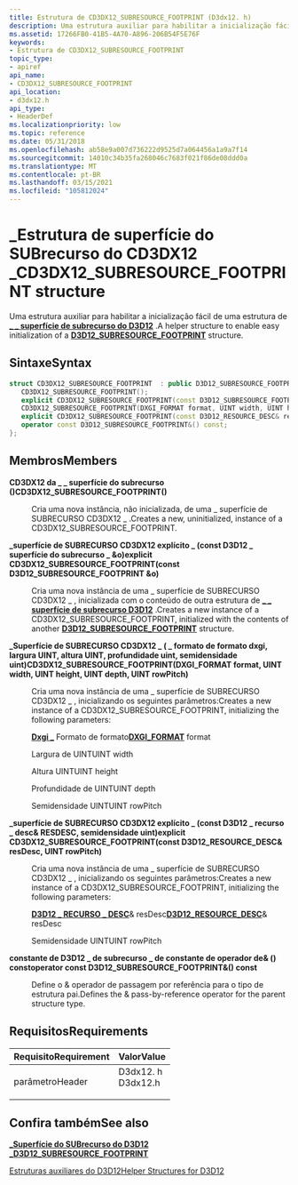 ```yaml
---
title: Estrutura de CD3DX12_SUBRESOURCE_FOOTPRINT (D3dx12. h)
description: Uma estrutura auxiliar para habilitar a inicialização fácil de uma \_ estrutura de superfície de subrecurso do D3D12 \_ .
ms.assetid: 17266FB0-41B5-4A70-A896-206B54F5E76F
keywords:
- Estrutura de CD3DX12_SUBRESOURCE_FOOTPRINT
topic_type:
- apiref
api_name:
- CD3DX12_SUBRESOURCE_FOOTPRINT
api_location:
- d3dx12.h
api_type:
- HeaderDef
ms.localizationpriority: low
ms.topic: reference
ms.date: 05/31/2018
ms.openlocfilehash: ab58e9a007d736222d9525d7a064456a1a9a7f14
ms.sourcegitcommit: 14010c34b35fa268046c7683f021f86de08ddd0a
ms.translationtype: MT
ms.contentlocale: pt-BR
ms.lasthandoff: 03/15/2021
ms.locfileid: "105812024"
---
```

# <a name="cd3dx12_subresource_footprint-structure"></a><span data-ttu-id="25fcc-104">\_Estrutura de superfície do SUBrecurso do CD3DX12 \_</span><span class="sxs-lookup"><span data-stu-id="25fcc-104">CD3DX12\_SUBRESOURCE\_FOOTPRINT structure</span></span>

<span data-ttu-id="25fcc-105">Uma estrutura auxiliar para habilitar a inicialização fácil de uma estrutura de [**\_ \_ superfície de subrecurso do D3D12**](/windows/desktop/api/d3d12/ns-d3d12-d3d12_subresource_footprint) .</span><span class="sxs-lookup"><span data-stu-id="25fcc-105">A helper structure to enable easy initialization of a [**D3D12\_SUBRESOURCE\_FOOTPRINT**](/windows/desktop/api/d3d12/ns-d3d12-d3d12_subresource_footprint) structure.</span></span>

## <a name="syntax"></a><span data-ttu-id="25fcc-106">Sintaxe</span><span class="sxs-lookup"><span data-stu-id="25fcc-106">Syntax</span></span>


```C++
struct CD3DX12_SUBRESOURCE_FOOTPRINT  : public D3D12_SUBRESOURCE_FOOTPRINT{
   CD3DX12_SUBRESOURCE_FOOTPRINT();
   explicit CD3DX12_SUBRESOURCE_FOOTPRINT(const D3D12_SUBRESOURCE_FOOTPRINT &o);
   CD3DX12_SUBRESOURCE_FOOTPRINT(DXGI_FORMAT format, UINT width, UINT height, UINT depth, UINT rowPitch);
   explicit CD3DX12_SUBRESOURCE_FOOTPRINT(const D3D12_RESOURCE_DESC& resDesc, UINT rowPitch);
   operator const D3D12_SUBRESOURCE_FOOTPRINT&() const;
};
```



## <a name="members"></a><span data-ttu-id="25fcc-107">Membros</span><span class="sxs-lookup"><span data-stu-id="25fcc-107">Members</span></span>

<dl> <dt>

<span data-ttu-id="25fcc-108">**CD3DX12 da \_ \_ superfície do subrecurso ()**</span><span class="sxs-lookup"><span data-stu-id="25fcc-108">**CD3DX12\_SUBRESOURCE\_FOOTPRINT()**</span></span>
</dt> <dd>

<span data-ttu-id="25fcc-109">Cria uma nova instância, não inicializada, de uma \_ superfície de SUBRECURSO CD3DX12 \_ .</span><span class="sxs-lookup"><span data-stu-id="25fcc-109">Creates a new, uninitialized, instance of a CD3DX12\_SUBRESOURCE\_FOOTPRINT.</span></span>

</dd> <dt>

<span data-ttu-id="25fcc-110">**\_superfície de SUBRECURSO CD3DX12 explícito \_ (const D3D12 \_ superfície do subrecurso \_ &o)**</span><span class="sxs-lookup"><span data-stu-id="25fcc-110">**explicit CD3DX12\_SUBRESOURCE\_FOOTPRINT(const D3D12\_SUBRESOURCE\_FOOTPRINT &o)**</span></span>
</dt> <dd>

<span data-ttu-id="25fcc-111">Cria uma nova instância de uma \_ superfície de SUBRECURSO CD3DX12 \_ , inicializada com o conteúdo de outra estrutura de [**\_ \_ superfície de subrecurso D3D12**](/windows/desktop/api/d3d12/ns-d3d12-d3d12_subresource_footprint) .</span><span class="sxs-lookup"><span data-stu-id="25fcc-111">Creates a new instance of a CD3DX12\_SUBRESOURCE\_FOOTPRINT, initialized with the contents of another [**D3D12\_SUBRESOURCE\_FOOTPRINT**](/windows/desktop/api/d3d12/ns-d3d12-d3d12_subresource_footprint) structure.</span></span>

</dd> <dt>

<span data-ttu-id="25fcc-112">**\_Superfície de SUBRECURSO CD3DX12 \_ ( \_ formato de formato dxgi, largura UINT, altura UINT, profundidade uint, semidensidade uint)**</span><span class="sxs-lookup"><span data-stu-id="25fcc-112">**CD3DX12\_SUBRESOURCE\_FOOTPRINT(DXGI\_FORMAT format, UINT width, UINT height, UINT depth, UINT rowPitch)**</span></span>
</dt> <dd>

<span data-ttu-id="25fcc-113">Cria uma nova instância de uma \_ superfície de SUBRECURSO CD3DX12 \_ , inicializando os seguintes parâmetros:</span><span class="sxs-lookup"><span data-stu-id="25fcc-113">Creates a new instance of a CD3DX12\_SUBRESOURCE\_FOOTPRINT, initializing the following parameters:</span></span>

<span data-ttu-id="25fcc-114">[**Dxgi \_**](/windows/desktop/api/dxgiformat/ne-dxgiformat-dxgi_format) Formato de formato</span><span class="sxs-lookup"><span data-stu-id="25fcc-114">[**DXGI\_FORMAT**](/windows/desktop/api/dxgiformat/ne-dxgiformat-dxgi_format) format</span></span>

<span data-ttu-id="25fcc-115">Largura de UINT</span><span class="sxs-lookup"><span data-stu-id="25fcc-115">UINT width</span></span>

<span data-ttu-id="25fcc-116">Altura UINT</span><span class="sxs-lookup"><span data-stu-id="25fcc-116">UINT height</span></span>

<span data-ttu-id="25fcc-117">Profundidade de UINT</span><span class="sxs-lookup"><span data-stu-id="25fcc-117">UINT depth</span></span>

<span data-ttu-id="25fcc-118">Semidensidade UINT</span><span class="sxs-lookup"><span data-stu-id="25fcc-118">UINT rowPitch</span></span>

</dd> <dt>

<span data-ttu-id="25fcc-119">**\_superfície de SUBRECURSO CD3DX12 explícito \_ (const D3D12 \_ recurso \_ desc& RESDESC, semidensidade uint)**</span><span class="sxs-lookup"><span data-stu-id="25fcc-119">**explicit CD3DX12\_SUBRESOURCE\_FOOTPRINT(const D3D12\_RESOURCE\_DESC& resDesc, UINT rowPitch)**</span></span>
</dt> <dd>

<span data-ttu-id="25fcc-120">Cria uma nova instância de uma \_ superfície de SUBRECURSO CD3DX12 \_ , inicializando os seguintes parâmetros:</span><span class="sxs-lookup"><span data-stu-id="25fcc-120">Creates a new instance of a CD3DX12\_SUBRESOURCE\_FOOTPRINT, initializing the following parameters:</span></span>

<span data-ttu-id="25fcc-121">[**D3D12 \_ RECURSO \_ DESC**](/windows/desktop/api/d3d12/ns-d3d12-d3d12_resource_desc)& resDesc</span><span class="sxs-lookup"><span data-stu-id="25fcc-121">[**D3D12\_RESOURCE\_DESC**](/windows/desktop/api/d3d12/ns-d3d12-d3d12_resource_desc)& resDesc</span></span>

<span data-ttu-id="25fcc-122">Semidensidade UINT</span><span class="sxs-lookup"><span data-stu-id="25fcc-122">UINT rowPitch</span></span>

</dd> <dt>

<span data-ttu-id="25fcc-123">**constante de D3D12 \_ de subrecurso \_ de constante de operador de& () const**</span><span class="sxs-lookup"><span data-stu-id="25fcc-123">**operator const D3D12\_SUBRESOURCE\_FOOTPRINT&() const**</span></span>
</dt> <dd>

<span data-ttu-id="25fcc-124">Define o & operador de passagem por referência para o tipo de estrutura pai.</span><span class="sxs-lookup"><span data-stu-id="25fcc-124">Defines the & pass-by-reference operator for the parent structure type.</span></span>

</dd> </dl>

## <a name="requirements"></a><span data-ttu-id="25fcc-125">Requisitos</span><span class="sxs-lookup"><span data-stu-id="25fcc-125">Requirements</span></span>



| <span data-ttu-id="25fcc-126">Requisito</span><span class="sxs-lookup"><span data-stu-id="25fcc-126">Requirement</span></span> | <span data-ttu-id="25fcc-127">Valor</span><span class="sxs-lookup"><span data-stu-id="25fcc-127">Value</span></span> |
|-------------------|-------------------------------------------------------------------------------------|
| <span data-ttu-id="25fcc-128">parâmetro</span><span class="sxs-lookup"><span data-stu-id="25fcc-128">Header</span></span><br/> | <dl> <span data-ttu-id="25fcc-129"><dt>D3dx12. h</dt></span><span class="sxs-lookup"><span data-stu-id="25fcc-129"><dt>D3dx12.h</dt></span></span> </dl> |



## <a name="see-also"></a><span data-ttu-id="25fcc-130">Confira também</span><span class="sxs-lookup"><span data-stu-id="25fcc-130">See also</span></span>

<dl> <dt>

[<span data-ttu-id="25fcc-131">**\_Superfície do SUBrecurso do D3D12 \_**</span><span class="sxs-lookup"><span data-stu-id="25fcc-131">**D3D12\_SUBRESOURCE\_FOOTPRINT**</span></span>](/windows/desktop/api/d3d12/ns-d3d12-d3d12_subresource_footprint)
</dt> <dt>

[<span data-ttu-id="25fcc-132">Estruturas auxiliares do D3D12</span><span class="sxs-lookup"><span data-stu-id="25fcc-132">Helper Structures for D3D12</span></span>](helper-structures-for-d3d12.md)
</dt> </dl>

 

